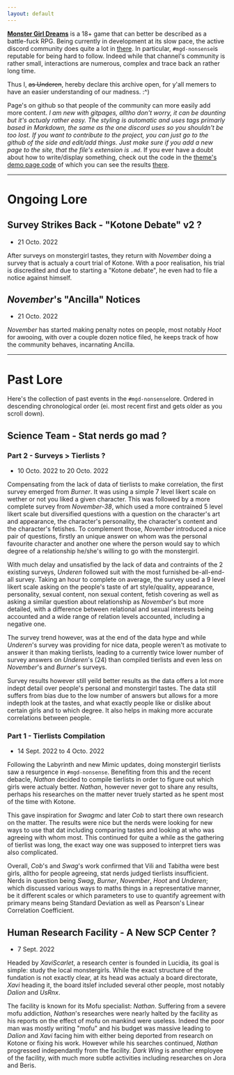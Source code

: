 ```yaml
---
layout: default
---
```


[**Monster Girl Dreams**](https://monstergirldreams.blogspot.com/p/about.html) is a 18+ game that can better be described as a battle-fuck RPG.
Being currently in development at its slow pace, the active discord community does quite a lot in [there](https://discord.com/invite/monstergirldreams).
In particular, `#mgd-nonsense`is reputable for being hard to follow. Indeed while that channel's community is rather small, interactions are numerous, complex and trace back an rather long time.

Thus I, ~~as Underen~~, hereby declare this archive open, for y'all memers to have an easier understanding of our madness. :^)

Page's on github so that people of the community can more easily add more content.
*I am new with gitpages, alltho don't worry, it can be daunting but it's actualy rather easy. The styling is automatic and uses tags primarly based in Markdown, the same as the one discord uses so you shouldn't be too lost. If you want to contribute to the project, you can just go to the github of the side and edit/add things. Just make sure if you add a new page to the site, that the file's extension is `.md`*. If you ever have a doubt about how to write/display something, check out the code in the [theme's demo page code](https://github.com/pages-themes/midnight/edit/master/index.md) of which you can see the results [there](https://pages-themes.github.io/midnight/).

----------

# Ongoing Lore

## Survey Strikes Back - "Kotone Debate" v2 ?
- 21 Octo. 2022

After surveys on monstergirl tastes, they return with *November* doing a survey that is actualy a court trial of Kotone. With a poor realisation, his trial is discredited and due to starting a "Kotone debate", he even had to file a notice against himself.

## *November*'s "Ancilla" Notices
- 21 Octo. 2022

*November* has started making penalty notes on people, most notably *Hoot* for awooing, with over a couple dozen notice filed, he keeps track of how the community behaves, incarnating Ancilla.

----------

# Past Lore
Here's the collection of past events in the `#mgd-nonsense`lore. Ordered in descending chronological order (ei. most recent first and gets older as you scroll down).

## Science Team - Stat nerds go mad ? 
### Part 2 - Surveys > Tierlists ?
- 10 Octo. 2022 to 20 Octo. 2022

Compensating from the lack of data of tierlists to make correlation, the first survey emerged from *Burner*. It was using a simple 7 level likert scale on wether or not you liked a given character. This was followed by a more complete survey from *November-38*, which used a more contrained 5 level likert scale but diversified questions with a question on the character's art and appearance, the character's personality, the character's content and the character's fetishes. To complement those, *November* introduced a nice pair of questions, firstly an unique answer on whom was the personal favourite character and another one where the person would say to which degree of a relationship he/she's willing to go with the monstergirl.

With much delay and unsatisfied by the lack of data and contraints of the 2 existing surveys, *Underen* followed suit with the most furnished be-all-end-all survey. Taking an hour to complete on average, the survey used a 9 level likert scale asking on the people's taste of art style/quality, appearance, personality, sexual content, non sexual content, fetish covering as well as asking a similar question about relationship as *November*'s but more detailed, with a difference between relational and sexual interests being accounted and a wide range of relation levels accounted, including a negative one.

The survey trend however, was at the end of the data hype and while *Underen*'s survey was providing for nice data, people weren't as motivate to answer it than making tierlists, leading to a currently twice lower number of survey answers on *Underen*'s (24) than compiled tierlists and even less on *November*'s and *Burner*'s surveys.

Survey results however still yeild better results as the data offers a lot more indept detail over people's personal and monstergirl tastes. The data still suffers from bias due to the low number of answers but allows for a more indepth look at the tastes, and what exactly people like or dislike about certain girls and to which degree. It also helps in making more accurate correlations between people.

### Part 1 - Tierlists Compilation
- 14 Sept. 2022 to 4 Octo. 2022

Following the Labyrinth and new Mimic updates, doing monstergirl tierlists saw a resurgence in `#mgd-nonsense`. Benefiting from this and the recent debacle, *Nathan* decided to compile tierlists in order to figure out which girls were actualy better. *Nathan*, however never got to share any results, perhaps his researches on the matter never truely started as he spent most of the time with Kotone.

This gave inspiration for *Swagmc* and later *Cob* to start there own research on the matter. The results were nice but the nerds were looking for new ways to use that dat including comparing tastes and looking at who was agreeing with whom most. This continued for quite a while as the gathering of tierlist was long, the exact way one was supposed to interpret tiers was also complicated.

Overall, *Cob*'s and *Swag*'s  work confirmed that Vili and Tabitha were best girls, alltho for people agreeing, stat nerds judged tierlists insufficient.
Nerds in question being *Swag*, *Burner*, *November*, *Hoot* and *Underen*; which discussed various ways to maths things in a representative manner, be it different scales or which parameters to use to quantify agreement with primary means being Standard Deviation as well as Pearson's Linear Correlation Coefficient.

## Human Research Facility - A New SCP Center ?
- 7 Sept. 2022

Headed by *XaviScarlet*, a research center is founded in Lucidia, its goal is simple: study the local monstergirls.
While the exact structure of the fundation is not exactly clear, at its head was actualy a board directorate, *Xavi* heading it, the board itslef included several other people, most notably *Dalion* and *UsRnx*.

The facility is known for its Mofu specialist: *Nathan*. Suffering from a severe mofu addiction, *Nathan*'s researches were nearly halted by the facility as his reports on the effect of mofu on mankind were useless. Indeed the poor man was mostly writing "mofu" and his budget was massive leading to *Dalion* and *Xavi* facing him with either being deported from research on Kotone or fixing his work. However while his searches continued, *Nathan* progressed independantly from the facility.
*Dark Wing* is another employee of the facility, with much more subtle activities including researches on Jora and Beris.
